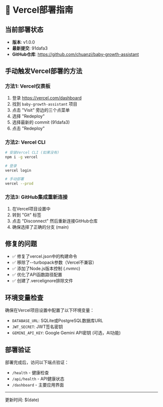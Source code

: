 # 🚀 Vercel部署指南

## 当前部署状态
- **版本**: v1.0.0
- **最新提交**: 91dafa3
- **GitHub仓库**: https://github.com/chuanzi/baby-growth-assistant

## 手动触发Vercel部署的方法

### 方法1: Vercel仪表板
1. 登录 https://vercel.com/dashboard
2. 找到 `baby-growth-assistant` 项目
3. 点击 "Visit" 旁边的三个点菜单
4. 选择 "Redeploy"
5. 选择最新的 commit (91dafa3)
6. 点击 "Redeploy"

### 方法2: Vercel CLI
```bash
# 安装Vercel CLI (如果没有)
npm i -g vercel

# 登录
vercel login

# 手动部署
vercel --prod
```

### 方法3: GitHub集成重新连接
1. 在Vercel项目设置中
2. 转到 "Git" 标签
3. 点击 "Disconnect" 然后重新连接GitHub仓库
4. 确保选择了正确的分支 (main)

## 修复的问题
- ✅ 修复了vercel.json中的构建命令
- ✅ 移除了--turbopack参数（Vercel不兼容）
- ✅ 添加了Node.js版本控制 (.nvmrc)
- ✅ 优化了API函数路径配置
- ✅ 创建了.vercelignore排除文件

## 环境变量检查
确保在Vercel项目设置中配置了以下环境变量：
- `DATABASE_URL`: SQLite或PostgreSQL数据库URL
- `JWT_SECRET`: JWT签名密钥
- `GEMINI_API_KEY`: Google Gemini API密钥 (可选，AI功能)

## 部署验证
部署完成后，访问以下端点验证：
- `/health` - 健康检查
- `/api/health` - API健康状态
- `/dashboard` - 主要应用界面

---
更新时间: $(date)